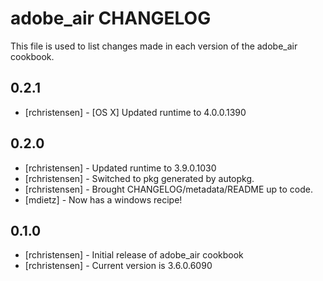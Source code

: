 adobe_air CHANGELOG
===================

This file is used to list changes made in each version of the adobe_air cookbook.

0.2.1
-----
- [rchristensen] - [OS X] Updated runtime to 4.0.0.1390

0.2.0
-----
- [rchristensen] - Updated runtime to 3.9.0.1030
- [rchristensen] - Switched to pkg generated by autopkg.
- [rchristensen] - Brought CHANGELOG/metadata/README up to code.
- [mdietz] - Now has a windows recipe!

0.1.0
-----
- [rchristensen] - Initial release of adobe_air cookbook
- [rchristensen] - Current version is 3.6.0.6090